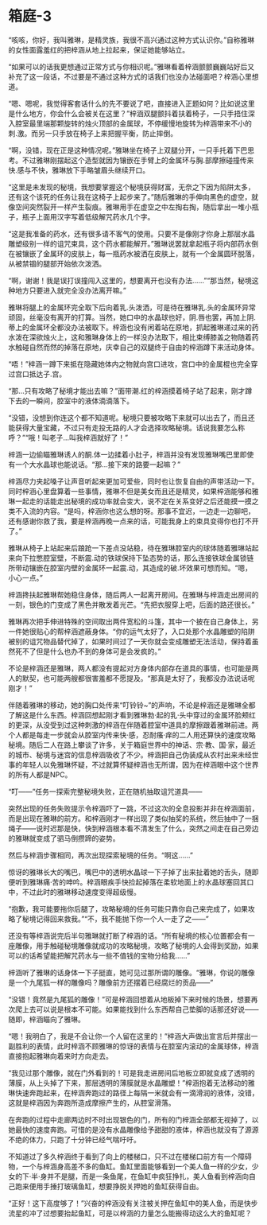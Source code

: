 # 箱庭-3

“咳咳，你好，我叫雅琳，是精灵族，我很不高兴通过这种方式认识你。”自称雅琳的女性面露羞红的把梓涵从地上拉起来，保证她能够站立。

“如果可以的话我更想通过正常方式与你相识呢。”雅琳看着梓涵颤颤巍巍站好后又补充了这一段话，不过要是不通过这种方式的话我们也没办法碰面吧？梓涵心里想道。

“嗯、嗯呢，我觉得客套话什么的先不要说了吧，直接进入正题如何？比如说这里是什么地方，你会什么会被关在这里？”梓涵双腿颤抖着扶着椅子，一只手捂住深入腔室最里端那颗旋转的烛火顶部的金属球，不停缓慢地旋转为梓涵带来不小的刺.激。而另一只手放在椅子上来把握平衡，防止摔倒。

“啊，没错，现在正是这种情况呢。”雅琳坐在椅子上双腿分开，一只手托着下巴思考。不过雅琳刚摆起这个造型就因为镶嵌在手臂上的金属环与胸.部摩擦碰撞传来快.感与不快，雅琳放下手略皱眉头继续开口。

“这里是未发现的秘境，我想要掌握这个秘境获得财富，无奈之下因为陷阱太多，还有这个该死的任务让我在这椅子上起步来了。”随后雅琳的手伸向黑色的虚空，就像空间突然裂开一样产生裂痕。雅琳用手在虚空之中左掏右掏，随后拿出一堆小瓶子，瓶子上面用汉字写着低级解咒药水几个字。

“这是我准备的药水，还有很多请不客气的使用。只要不是像刚才你身上那层水晶雕塑级别一样的诅咒束具，这个药水都能解开。”雅琳说罢就拿起瓶子将内部药水倒在被镶嵌了金属环的皮肤上，每一瓶药水被洒在皮肤上，就有一个金属圆环脱落，从被禁锢的腿部开始依次泼洒。

“啊，谢谢！我是误打误撞闯入这里的，想要离开也没有办法……”“那当然，秘境这种地方只要进入就完全没办法离开嘛。”

雅琳将腿上的金属环完全取下后向着乳.头泼洒，可是待在雅琳乳.头的金属环异常顽固，丝毫没有离开的打算。当然，她口中的水晶球也好，阴.唇也罢，再加上阴.蒂上的金属环全都没办法被取下。梓涵也没有闲着站在原地，抓起雅琳递过来的药水泼在深欲烛火上，这和雅琳身体上的一样没办法取下，相比束缚膝盖之物随着药水触碰自然而然的掉落在原地，庆幸自己的双腿终于自由的梓涵蹲下来活动身体。

“唔！”梓涵一蹲下来抵在隐藏她体内之物就向宫口进攻，宫口中的金属棍也完全穿过宫口抵达子.宫。

“那…只有攻略了秘境才能出去嘛？”面带潮.红的梓涵摸着椅子站了起来，刚才蹲下去的一瞬间，腔室中的液体滴滴落下。

“没错，没想到你连这个都不知道呢。秘境只要被攻略下来就可以出去了，而且还能获得大量宝藏，不过只有走投无路的人才会选择攻略秘境。话说我要怎么称呼？”“哦！叫老子…叫我梓涵就好了！”

梓涵一边偷瞄雅琳诱人的酮.体一边揉着小肚子，梓涵并没有发现雅琳嘴巴里即使有一个大水晶球也能说话。“那…接下来的路要一起嘛？”

梓涵尽力夹起嗓子让声音听起来更加可爱些，同时也让恢复自由的声带活动一下。同时梓涵心里盘算着一些事情，雅琳不但是美女而且还是精灵，如果梓涵能够和雅琳一起走的话能走出秘境的成功率就会变大，说不定在关系变好之后还能摸一摸之类不入流的内容。“是吗，梓涵你也这么想的呀。那事不宜迟，一边走一边聊吧，还有感谢你救了我，要是梓涵再晚一点来的话，可能我身上的束具变得你也打不开了。”

雅琳从椅子上站起来后踉跄一下差点没站稳，待在雅琳腔室内的球体随着雅琳站起来向下拉憋腔室壁，不断震.动的铁球保持下坠态势的话，那么连接铁球金属锁链所带动镶嵌在腔室内壁的金属环一起震.动，其造成的破.坏效果可想而知。“嗯，小心一点。”

梓涵搀扶起雅琳帮她稳住身体，随后两人一起离开房间。在雅琳与梓涵走出房间的一刻，银色的门变成了黑色并散发着光芒。“先把衣服穿上吧，后面的路还很长。”

雅琳再次把手伸进特殊的空间取出两件宽松的斗篷，其中一个披在自己身体上，另一件她很贴心的帮梓涵遮蔽身体。“你的运气太好了，入口处那个水晶雕塑的陷阱被别的诅咒物品替代掉了，如果时间过了一天你就会变成雕塑无法活动，保持着虽然死不了但是什么也办不到的身体可是会发疯的。”

不论是梓涵还是雅琳，两人都没有提起对方身体内部存在道具的事情，也可能是两人的默契，也可能两艘都很害羞都不愿提及。“那真是太好了，我都没办法说话呢刚才！”

伴随着雅琳的移动，她的胸口处传来“叮铃铃~”的声响，不论是梓涵还是雅琳全都了解这是什么东西。梓涵回想起刚才看到雅琳勃·起的乳·头中穿过的金属环脸颊红的更深，从没受到过这种刺激的梓涵在伴随着腔室中道具的摩擦跟着雅琳前进。两个人都是每走一步就会从腔室内传来快·感，忍耐瘙·痒的二人用还算快的速度攻略秘境。随后二人在路上攀谈了许多，关于箱庭世界中的神话、宗·教、国·家，最近的城市、秘境与迷宫的信息梓涵吸收了不少。梓涵把自己伪装成从农村出来未经世事的年轻人以免雅琳怀疑，不过就算怀疑梓涵也无所谓，因为在梓涵眼中这个世界的所有人都是NPC。

“叮——”任务一探索完整秘境失败，正在随机抽取诅咒道具——

突然出现的任务失败提示令梓涵吓了一跳，不过这次的全息投影并非在梓涵面前，而是出现在雅琳的前方。和梓涵刚才一样出现了类似抽奖的系统，然后抽中了一捆绳子——说时迟那是快，快到梓涵根本看不清发生了什么，突然之间走在自己旁边的雅琳就变成了驷马倒攒蹄的姿势。

然后与梓涵步骤相同，再次出现探索秘境的任务。“啊这……”

惊讶的雅琳长大的嘴巴，嘴巴中的透明水晶球一下子掉了出来扯着她的舌头，随即便听到雅琳痛·苦的呻吟。梓涵眼疾手快捡起掉落在柔软地面上的水晶球塞回其口中，不过此时的雅琳移动速度变得超级慢。

“抱歉，我可能要拖你后腿了，攻略秘境的任务可能只靠你自己来完成了，如果攻略了秘境记得回来救我。”“不，我不能抛下你一个人一走了之——”

还没有等梓涵说完后半句雅琳就打断了梓涵的话。“所有秘境的核心位置都会有一座雕像，用手触碰秘境雕像就成功的攻略秘境，攻略了秘境的人会得到奖励，如果可以的话希望能把解咒药水与一些不值钱的宝物分给我……”

梓涵听了雅琳的话身体一下子挺直，她可见过那所谓的雕像。“雅琳，你说的雕像是一个九尾狐一样的雕像吗？雕像前方还摆着已经腐烂的贡品——”

“没错！竟然是九尾狐的雕像！”可是梓涵回想着从地板掉下来时候的场景，想要再次爬上去可以说是根本不可能。如果能找到什么东西帮自己垫脚的话那还好说——随即，梓涵瞄向了雅琳。

“嗯！我明白了，我是不会让你一个人留在这里的！”梓涵大声做出宣言后并摆出一副胜利的表情，此时梓涵不顾雅琳的惊讶的表情与在腔室内滚动的金属球体，梓涵直接抱起雅琳向着来时方向走去。

“我见过那个雕像，就在门外看到的！可是我走进房间后地板立即就变成了透明的薄膜，从上头掉了下来，那层透明的薄膜就是水晶雕塑！”梓涵抱着无法移动的雅琳快速奔跑起来，在梓涵奔跑过的路径上每隔一米就会有一滴滑润的液体，没错，这就是梓涵因为奔跑所造成摩擦产生的，从腔室滑落。

在奔跑的过程中走廊两边时不时出现银色的门，所有的门梓涵全部都无视掉了，以她最快的速度奔跑。可惜的是没有水晶雕像给予甜甜的液体，梓涵也就没有了源源不绝的体力，只跑了十分钟已经气喘吁吁。

不知道过了多久梓涵终于看到了向上的楼梯口，只不过在楼梯口前方有一个障碍物，一个与梓涵身高差不多的鱼缸。鱼缸里面能够看到一个美人鱼一样的少女，少女的下·半·身并不是腿，而是一条鱼尾，在鱼缸中疯狂挣扎，美人鱼看到梓涵向自己跑来便用手捶打玻璃鱼缸，想要挣脱关押她的鱼缸获得自由。

“正好！这下高度够了！”兴奋的梓涵没有关注被关押在鱼缸中的美人鱼，而是快步流星的冲了过想要抬起鱼缸，可是以梓涵的力量怎么能搬得动这么大的鱼缸呢？

  

